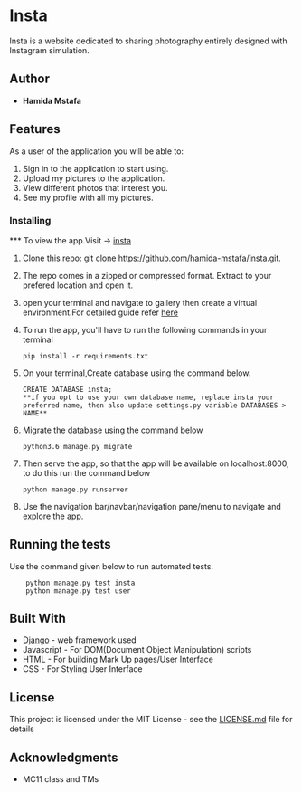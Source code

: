 # Insta
  Insta is a website dedicated to sharing photography entirely designed with Instagram simulation.


## Author

* **Hamida Mstafa**

## Features


As a user of the application you will be able to:



1. Sign in to the application to start using.
2. Upload my pictures to the application.
3. View different photos that interest you.
4. See my profile with all my pictures.

### Installing

*** To view the app.Visit -> [insta](http://instamids.herokuapp.com/instagram/)

1. Clone this repo: git clone https://github.com/hamida-mstafa/insta.git.
2. The repo comes in a zipped or compressed format. Extract to your prefered location and open it.
3. open your terminal and navigate to gallery then create a virtual environment.For detailed guide refer  [here](https://packaging.python.org/guides/installing-using-pip-and-virtualenv/)
3. To run the app, you'll have to run the following commands in your terminal


       pip install -r requirements.txt
4. On your terminal,Create database  using the command below.


       CREATE DATABASE insta;
       **if you opt to use your own database name, replace insta your preferred name, then also update settings.py variable DATABASES > NAME**

5. Migrate the database using the command below


       python3.6 manage.py migrate
6. Then serve the app, so that the app will be available on localhost:8000, to do this run the command below


       python manage.py runserver
7. Use the navigation bar/navbar/navigation pane/menu to navigate and explore the app.

## Running the tests

Use the command given below to run automated tests.


        python manage.py test insta
        python manage.py test user




## Built With

* [Django](https://www.djangoproject.com/) - web framework used
* Javascript - For DOM(Document Object Manipulation) scripts
* HTML - For building Mark Up pages/User Interface
* CSS - For Styling User Interface


## License

This project is licensed under the MIT License - see the [LICENSE.md](LICENSE.md) file for details

## Acknowledgments

* MC11 class and TMs
